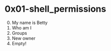 <h1>0x01-shell_permissions</h1>

00. My name is Betty<br>
01. Who am I<br>
02. Groups<br>
03. New owner<br>
04. Empty!<br>
